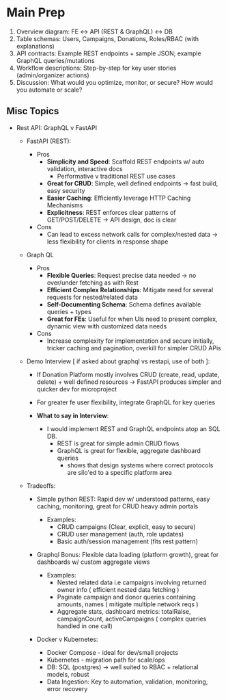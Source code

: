 # Main Prep
1. Overview diagram: FE ↔ API (REST & GraphQL) ↔ DB
2. Table schemas: Users, Campaigns, Donations, Roles/RBAC (with explanations)
3. API contracts: Example REST endpoints + sample JSON; example GraphQL queries/mutations
4. Workflow descriptions: Step-by-step for key user stories (admin/organizer actions)
5. Discussion: What would you optimize, monitor, or secure? How would you automate or scale?

## Misc Topics
- Rest API: GraphQL v FastAPI
    * FastAPI (REST):
        * Pros
            - __Simplicity and Speed__: Scaffold REST endpoints w/ auto validation, interactive docs
                - Performative v traditional REST use cases
            - __Great for CRUD__: Simple, well defined endpoints -> fast build, easy security
            - __Easier Caching__: Efficiently leverage HTTP Caching Mechanisms
            - __Explicitness__: REST enforces clear patterns of GET/POST/DELETE -> API design, doc is clear
        * Cons
            - Can lead to excess network calls for complex/nested data -> less flexibility for clients in response shape

    * Graph QL
        * Pros
            - __Flexible Queries__: Request precise data needed -> no over/under fetching as with Rest
            - __Efficient Complex Relationships__: Mitigate need for several requests for nested/related data
            - __Self-Documenting Schema__: Schema defines available queries + types
            - __Great for FEs__: Useful for when UIs need to present complex, dynamic view with customized data needs
        * Cons
            - Increase complexity for implementation and secure initially, tricker caching and pagination, overkill for simpler CRUD APis

    * Demo Interview [ if asked about graphql vs restapi, use of both ]:
        - If Donation Platform mostly involves CRUD (create, read, update, delete) + well defined resources -> FastAPI produces simpler and quicker dev for microproject
        - For greater fe user flexibility, integrate GraphQL for key queries

        - __What to say in Interview__:
            * I would implement REST and GraphQL endpoints atop an SQL DB.
                - REST is great for simple admin CRUD flows
                - GraphQL is great for flexible, aggregate dashboard queries
                    * shows that design systems where correct protocols are silo'ed to a specific platform area

    * Tradeoffs:
        - Simple python REST: Rapid dev w/ understood patterns, easy caching, monitoring, great for CRUD heavy admin portals
            - Examples:
                - CRUD campaigns (Clear, explicit, easy to secure)
                - CRUD user management (auth, role updates)
                - Basic auth/session management (fits rest pattern)

        - Graphql Bonus: Flexible data loading (platform growth), great for dashboards w/ custom aggregate views
            * Examples:
                - Nested related data i.e campaigns involving returned owner info ( efficient nested data fetching )
                - Paginate campaign and donor queries containing amounts, names ( mitigate multiple network reqs )
                - Aggregate stats, dashboard metrics: totalRaise, campaignCount, activeCampaigns ( complex queries handled in one call)

        - Docker v Kubernetes:
            * Docker Compose - ideal for dev/small projects
            * Kubernetes - migration path for scale/ops
            * DB: SQL (postgres) -> well suited to RBAC + relational models, robust
            * Data Ingestion: Key to automation, validation, monitoring, error recovery
